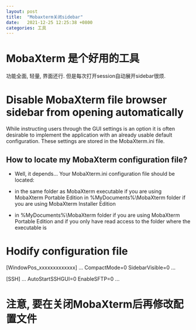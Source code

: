 ```yaml
---
layout: post
title:  "Mobaxterm关闭sidebar"
date:   2021-12-25 12:25:38 +0800
categories: 工具
---
```


# MobaXterm 是个好用的工具

功能全面, 轻量, 界面还行. 但是每次打开session自动展开sidebar很烦.

# Disable MobaXterm file browser sidebar from opening automatically

While instructing users through the GUI settings is an option it is often desirable to implement the application with an already usable default configuration. These settings are stored in the MobaXterm.ini file.

## How to locate my MobaXterm configuration file?
- Well, it depends… Your MobaXterm.ini configuration file should be located:

- in the same folder as MobaXterm executable if you are using MobaXterm Portable Edition
in %MyDocuments%\MobaXterm folder if you are using MobaXterm Installer Edition
- in %MyDocuments%\MobaXterm folder if you are using MobaXterm Portable Edition and if you only have read access to the folder where the executable is

# Hodify configuration file
[WindowPos_xxxxxxxxxxxxx]
...
CompactMode=0
SidebarVisible=0
...

[SSH]
...
AutoStartSSHGUI=0
EnableSFTP=0
...

# 注意, 要在关闭MobaXterm后再修改配置文件